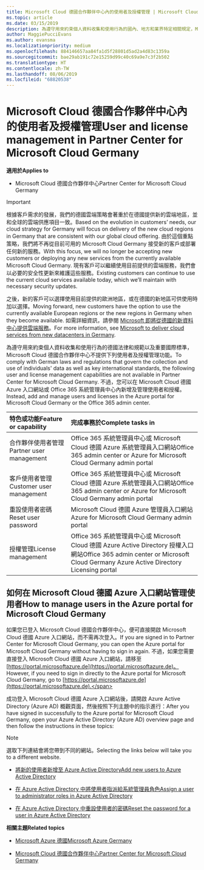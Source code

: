 ```yaml
---
title: Microsoft Cloud 德國合作夥伴中心內的使用者及授權管理 | Microsoft Cloud 德國合作夥伴中心
ms.topic: article
ms.date: 03/15/2019
description: 為遵守用來約束個人資料收集和使用行為的國內、地方和業界特定相關規定，Microsoft Cloud 德國合作夥伴中心不提供使用者管理功能。 不過，您可以在 Microsoft Cloud 德國 Azure 入口網站中新增及管理使用者。
author: MaggiePucciEvans
ms.author: evansma
ms.localizationpriority: medium
ms.openlocfilehash: 884146657aa84fa1d5f28801d5ad2a4d83c1359a
ms.sourcegitcommit: bae29ab191c72e15259d99c40c69a9e7c3f2b502
ms.translationtype: HT
ms.contentlocale: zh-TW
ms.lasthandoff: 08/06/2019
ms.locfileid: "68820538"
---
```

# <a name="user-and-license-management-in-partner-center-for-microsoft-cloud-germany"></a><span data-ttu-id="f9bb7-104">Microsoft Cloud 德國合作夥伴中心內的使用者及授權管理</span><span class="sxs-lookup"><span data-stu-id="f9bb7-104">User and license management in Partner Center for Microsoft Cloud Germany</span></span>

<span data-ttu-id="f9bb7-105">**適用於**</span><span class="sxs-lookup"><span data-stu-id="f9bb7-105">**Applies to**</span></span>

-  <span data-ttu-id="f9bb7-106">Microsoft Cloud 德國合作夥伴中心</span><span class="sxs-lookup"><span data-stu-id="f9bb7-106">Partner Center for Microsoft Cloud Germany</span></span>

> [!IMPORTANT]
> <span data-ttu-id="f9bb7-107">根據客戶需求的發展，我們的德國雲端策略會著重於在德國提供新的雲端地區，並和全球的雲端供應項目一致。</span><span class="sxs-lookup"><span data-stu-id="f9bb7-107">Based on the evolution in customers’ needs, our cloud strategy for Germany will focus on delivery of the new cloud regions in Germany that are consistent with our global cloud offering.</span></span> <span data-ttu-id="f9bb7-108">由於這個重點策略，我們將不再從目前可用的 Microsoft Cloud Germany 接受新的客戶或部署任何新的服務。</span><span class="sxs-lookup"><span data-stu-id="f9bb7-108">With this focus, we will no longer be accepting new customers or deploying any new services from the currently available Microsoft Cloud Germany.</span></span> <span data-ttu-id="f9bb7-109">現有客戶可以繼續使用目前提供的雲端服務，我們會以必要的安全性更新來維護這些服務。</span><span class="sxs-lookup"><span data-stu-id="f9bb7-109">Existing customers can continue to use the current cloud services available today, which we’ll maintain with necessary security updates.</span></span>
>  
> <span data-ttu-id="f9bb7-110">之後，新的客戶可以選擇使用目前提供的歐洲地區，或在德國的新地區可供使用時加以選擇。</span><span class="sxs-lookup"><span data-stu-id="f9bb7-110">Moving forward, new customers have the option to use the currently available European regions or the new regions in Germany when they become available.</span></span> <span data-ttu-id="f9bb7-111">如需詳細資訊，請參閱 [Microsoft 即將從德國的新資料中心提供雲端服務](https://news.microsoft.com/europe/2018/08/31/microsoft-to-deliver-cloud-services-from-new-datacentres-in-germany-in-2019-to-meet-evolving-customer-needs/)。</span><span class="sxs-lookup"><span data-stu-id="f9bb7-111">For more information, see [Microsoft to deliver cloud services from new datacenters in Germany](https://news.microsoft.com/europe/2018/08/31/microsoft-to-deliver-cloud-services-from-new-datacentres-in-germany-in-2019-to-meet-evolving-customer-needs/).</span></span>

<span data-ttu-id="f9bb7-112">為遵守用來約束個人資料收集和使用行為的德國法律和規範以及重要國際標準，Microsoft Cloud 德國合作夥伴中心不提供下列使用者及授權管理功能。</span><span class="sxs-lookup"><span data-stu-id="f9bb7-112">To comply with German laws and regulations that govern the collection and use of individuals' data as well as key international standards, the following user and license management capabilities are not available in Partner Center for Microsoft Cloud Germany.</span></span> <span data-ttu-id="f9bb7-113">不過，您可以在 Microsoft Cloud 德國 Azure 入口網站或 Office 365 系統管理員中心內新增及管理使用者和授權。</span><span class="sxs-lookup"><span data-stu-id="f9bb7-113">Instead, add and manage users and licenses in the Azure portal for Microsoft Cloud Germany or the Office 365 admin center.</span></span>

<span data-ttu-id="f9bb7-114">特色或功能</span><span class="sxs-lookup"><span data-stu-id="f9bb7-114">Feature or capability</span></span> | <span data-ttu-id="f9bb7-115">完成事務於</span><span class="sxs-lookup"><span data-stu-id="f9bb7-115">Complete tasks in</span></span>
:--- | :---
<span data-ttu-id="f9bb7-116">合作夥伴使用者管理</span><span class="sxs-lookup"><span data-stu-id="f9bb7-116">Partner user management</span></span> | <span data-ttu-id="f9bb7-117">Office 365 系統管理員中心或 Microsoft Cloud 德國 Azure 系統管理員入口網站</span><span class="sxs-lookup"><span data-stu-id="f9bb7-117">Office 365 admin center or Azure for Microsoft Cloud Germany admin portal</span></span>
<span data-ttu-id="f9bb7-118">客戶使用者管理</span><span class="sxs-lookup"><span data-stu-id="f9bb7-118">Customer user management</span></span> | <span data-ttu-id="f9bb7-119">Office 365 系統管理員中心或 Microsoft Cloud 德國 Azure 系統管理員入口網站</span><span class="sxs-lookup"><span data-stu-id="f9bb7-119">Office 365 admin center or Azure for Microsoft Cloud Germany admin portal</span></span>
<span data-ttu-id="f9bb7-120">重設使用者密碼</span><span class="sxs-lookup"><span data-stu-id="f9bb7-120">Reset user password</span></span> | <span data-ttu-id="f9bb7-121">Microsoft Cloud 德國 Azure 管理員入口網站</span><span class="sxs-lookup"><span data-stu-id="f9bb7-121">Azure for Microsoft Cloud Germany admin portal</span></span>
<span data-ttu-id="f9bb7-122">授權管理</span><span class="sxs-lookup"><span data-stu-id="f9bb7-122">License management</span></span> | <span data-ttu-id="f9bb7-123">Office 365 系統管理員中心或 Microsoft Cloud 德國 Azure Active Directory 授權入口網站</span><span class="sxs-lookup"><span data-stu-id="f9bb7-123">Office 365 admin center or Microsoft Cloud Germany Azure Active Directory Licensing portal</span></span>

## <a name="how-to-manage-users-in-the-azure-portal-for-microsoft-cloud-germany"></a><span data-ttu-id="f9bb7-124">如何在 Microsoft Cloud 德國 Azure 入口網站管理使用者</span><span class="sxs-lookup"><span data-stu-id="f9bb7-124">How to manage users in the Azure portal for Microsoft Cloud Germany</span></span> 

<span data-ttu-id="f9bb7-125">如果您已登入 Microsoft Cloud 德國合作夥伴中心，便可直接開啟 Microsoft Cloud 德國 Azure 入口網站，而不需再次登入。</span><span class="sxs-lookup"><span data-stu-id="f9bb7-125">If you are signed in to Partner Center for Microsoft Cloud Germany, you can open the Azure portal for Microsoft Cloud Germany without having to sign in again.</span></span> <span data-ttu-id="f9bb7-126">不過，如果您需要直接登入 Microsoft Cloud 德國 Azure 入口網站，請移至 [https://portal.microsoftazure.de](https://portal.microsoftazure.de)。</span><span class="sxs-lookup"><span data-stu-id="f9bb7-126">However, if you need to sign in directly to the Azure portal for Microsoft Cloud Germany, go to [https://portal.microsoftazure.de](https://portal.microsoftazure.de).</span></span> 

<span data-ttu-id="f9bb7-127">成功登入 Microsoft Cloud 德國 Azure 入口網站後，請開啟 Azure Active Directory (Azure AD) 概觀頁面，然後按照下列主題中的指示進行：</span><span class="sxs-lookup"><span data-stu-id="f9bb7-127">After you have signed in successfully to the Azure portal for Microsoft Cloud Germany, open your Azure Active Directory (Azure AD) overview page and then follow the instructions in these topics:</span></span>

> [!NOTE]  
> <span data-ttu-id="f9bb7-128">選取下列連結會將您帶到不同的網站。</span><span class="sxs-lookup"><span data-stu-id="f9bb7-128">Selecting the links below will take you to a different website.</span></span> 

-  [<span data-ttu-id="f9bb7-129">將新的使用者新增至 Azure Active Directory</span><span class="sxs-lookup"><span data-stu-id="f9bb7-129">Add new users to Azure Active Directory</span></span>](https://docs.microsoft.com/azure/active-directory/active-directory-users-create-azure-portal)

-  [<span data-ttu-id="f9bb7-130">在 Azure Active Directory 中將使用者指派給系統管理員角色</span><span class="sxs-lookup"><span data-stu-id="f9bb7-130">Assign a user to administrator roles in Azure Active Directory</span></span>](https://docs.microsoft.com/azure/active-directory/active-directory-users-assign-role-azure-portal)

-  [<span data-ttu-id="f9bb7-131">在 Azure Active Directory 中重設使用者的密碼</span><span class="sxs-lookup"><span data-stu-id="f9bb7-131">Reset the password for a user in Azure Active Directory</span></span>](https://docs.microsoft.com/azure/active-directory/active-directory-users-reset-password-azure-portal)

<span data-ttu-id="f9bb7-132">**相關主題**</span><span class="sxs-lookup"><span data-stu-id="f9bb7-132">**Related topics**</span></span>

-  [<span data-ttu-id="f9bb7-133">Microsoft Azure 德國</span><span class="sxs-lookup"><span data-stu-id="f9bb7-133">Microsoft Azure Germany</span></span>](https://azure.microsoft.com/global-infrastructure/germany/)

-  [<span data-ttu-id="f9bb7-134">Microsoft Cloud 德國合作夥伴中心</span><span class="sxs-lookup"><span data-stu-id="f9bb7-134">Partner Center for Microsoft Cloud Germany</span></span>](partner-center-for-microsoft-cloud-germany.md)


